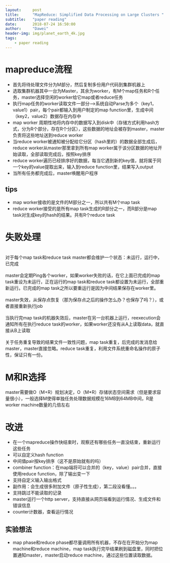 ```yaml
---
layout:     post
title:      "MapReduce: Simplified Data Processing on Large Clusters "
subtitle:   "paper reading"
date:       2018-07-24 16:50:00
author:     "Dawei"
header-img: img/planet_earth_4k.jpg
tags:
    - paper reading
---
```


# mapreduce流程
- 首先将待处理文件分为M部分，然后复制多份用户代码到集群机器上
- 选取集群机器其中一台为Master，其余为worker，有M个map任务和R个任务，master选择空闲的worker给它map或者reduce任务
- 执行map任务的worker读取文件一部分-->系统自动Parse为多个（key1，value1）pair，每个pair都输入到用户制定的map function里，生成中间（key2，value2）数据存在内存中
- map worker 周期性地将内存中的数据写入到disk中（存储方式利用hash方式，分为R个部分，存在R个分区），这些数据的地址会被存到master，master负责将这些地址送到reduce worker
- 当reduce worker被通知被分配给它分区（hash里的）的数据全部生成后，reduce worker从master那里拿到所有map worker属于该分区数据的地址开始读取，全部读取完成后，按照key排序
- reduce worker遍历已经排序好的数据，每当它遇到新的key值，就将属于同一个key的value提取出来，输入到reduce function里，结果写入output
- 当所有任务都完成后，master唤醒用户程序

## tips
- map worker接收的是文件的M部分之一，所以共有M个map task
- reduce worker接受的是所有map task生成的R部分之一，而R部分是map task对生成key的hash的结果。共有R个reduce task

# 失败处理
<br>对于每个map task和reduce task master都会维护一个状态：未运行，运行中，已完成<br/>
<br>master会定期Ping各个worker，如果worker失败的话，在它上面已完成的map task重设为未运行，正在运行的map task和reduce task都设置为未运行，全部重新运行。已完成的map task之所以要重运行是因为中间结果保存在worker里。<br/>
<br>master失效，从保存点恢复（那为保存点之后的操作怎么办？也保存了吗？），或者直接重新执行job<br/>
<br>当执行完map task的机器失效后，master在另一台机器上运行，reexecution会通知所有在执行reduce task的worker，如果worker还没有从A上读取data，就直接从B上读取<br/>
<br>关于任务重复导致的结果文件一致性问题，map task重复，后完成的发消息给master，master直接忽略。reduce task重复，利用文件系统重命名操作的原子性，保证只有一份。<br/>
# M和R选择
master需要做O（M+R）规划决定，O（M*R）存储状态空间需求（但是要求容量很小），一般选择M使得单独任务处理数据规模在16MB到64MB中间，R是worker machine数量的几倍左右

# 改进
- 在一个mapreduce操作快结束时，观察还有哪些任务一直没结束，重新运行这些任务
- 可以自定义hash function
- 中间值pair按key排序（这不是原始就有的吗）
- combiner function：在map端将可以合并的（key，value）pair合并，直接使用reduce function，除了输出变一下
- 支持自定义输入输出格式
- 副作用：会生成很多附加文件（原子性生成），第二段没看懂。。。
- 支持跳过不能读取的记录 
- master运行一个http server，支持直接从网页端看到运行情况、生成文件和错误信息
- counter计数器，查看运行情况

## 实验想法
- map  phase和reduce phase都尽量调用所有机器，不存在在开始分为map machine和reduce machine，map task执行完毕结果刷到磁盘里，同时把位置通知master，master启动reduce machine，通过这些位置读取数据。